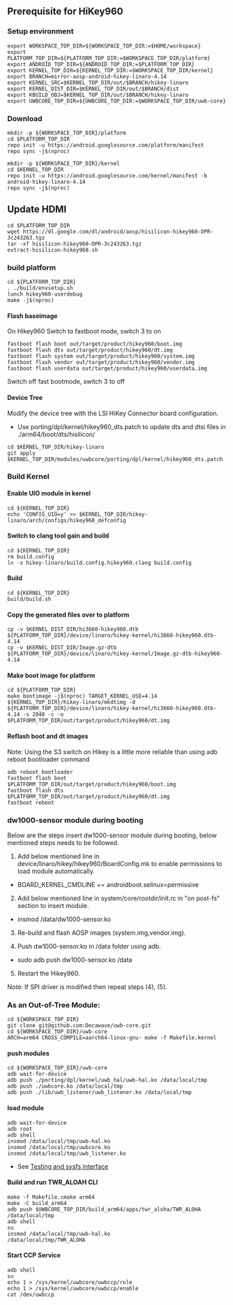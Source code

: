 ## Prerequisite for HiKey960

### Setup environment
```
export WORKSPACE_TOP_DIR=${WORKSPACE_TOP_DIR:=$HOME/workspace}
export PLATFORM_TOP_DIR=${PLATFORM_TOP_DIR:=$WORKSPACE_TOP_DIR/platform}
export ANDROID_TOP_DIR=${ANDROID_TOP_DIR:=$PLATFORM_TOP_DIR}
export KERNEL_TOP_DIR=${KERNEL_TOP_DIR:=$WORKSPACE_TOP_DIR/kernel}
export BRANCH=mirror-aosp-android-hikey-linaro-4.14
export KERNEL_SRC=$KERNEL_TOP_DIR/out/$BRANCH/hikey-linaro
export KERNEL_DIST_DIR=$KERNEL_TOP_DIR/out/$BRANCH/dist
export KBUILD_OBJ=$KERNEL_TOP_DIR/out/$BRANCH/hikey-linaro
export UWBCORE_TOP_DIR=${UWBCORE_TOP_DIR:=$WORKSPACE_TOP_DIR/uwb-core}
```

### Download
```
mkdir -p ${WORKSPACE_TOP_DIR}/platform
cd $PLATFORM_TOP_DIR
repo init -u https://android.googlesource.com/platform/manifest
repo sync -j$(nproc)

mkdir -p ${WORKSPACE_TOP_DIR}/kernel
cd $KERNEL_TOP_DIR
repo init -u https://android.googlesource.com/kernel/manifest -b android-hikey-linaro-4.14
repo sync -j$(nproc)
```

## Update HDMI
```
cd $PLATFORM_TOP_DIR
wget https://dl.google.com/dl/android/aosp/hisilicon-hikey960-OPR-3c243263.tgz
tar -xf hisilicon-hikey960-OPR-3c243263.tgz
extract-hisilicon-hikey960.sh
```

### build platform
```
cd ${PLATFORM_TOP_DIR}
. ./build/envsetup.sh
lunch hikey960-userdebug
make -j$(nproc)
```

#### Flash baseimage
On Hikey960 Switch to fastboot mode, switch 3 to on
```
fastboot flash boot out/target/product/hikey960/boot.img
fastboot flash dts out/target/product/hikey960/dt.img
fastboot flash system out/target/product/hikey960/system.img
fastboot flash vendor out/target/product/hikey960/vendor.img
fastboot flash userdata out/target/product/hikey960/userdata.img
```
Switch off fast bootmode, switch 3 to off

#### Device Tree
Modify the device tree with the LSI HiKey Connector board configuration.

- Use porting/dpl/kernel/hikey960_dts.patch to update dts and dtsi files in ./arm64/boot/dts/hisilicon/

```
cd $KERNEL_TOP_DIR/hikey-linaro
git apply $KERNEL_TOP_DIR/modules/uwbcore/porting/dpl/kernel/hikey960_dts.patch

```

### Build Kernel
#### Enable UIO module in kernel

```
cd ${KERNEL_TOP_DIR}
echo 'CONFIG_UIO=y' >> $KERNEL_TOP_DIR/hikey-linaro/arch/configs/hikey960_defconfig
```
#### Switch to clang tool gain and build

```
cd ${KERNEL_TOP_DIR}
rm build.config
ln -s hikey-linaro/build.config.hikey960.clang build.config
```

#### Build

```
cd ${KERNEL_TOP_DIR}
build/build.sh
```

#### Copy the generated files over to platform

```
cp -v $KERNEL_DIST_DIR/hi3660-hikey960.dtb ${PLATFORM_TOP_DIR}/device/linaro/hikey-kernel/hi3660-hikey960.dtb-4.14
cp -v $KERNEL_DIST_DIR/Image.gz-dtb ${PLATFORM_TOP_DIR}/device/linaro/hikey-kernel/Image.gz-dtb-hikey960-4.14
```
#### Make boot image for platform

```
cd ${PLATFORM_TOP_DIR}
make bootimage -j$(nproc) TARGET_KERNEL_USE=4.14
${KERNEL_TOP_DIR}/hikey-linaro/mkdtimg -d ${PLATFORM_TOP_DIR}/device/linaro/hikey-kernel/hi3660-hikey960.dtb-4.14 -s 2048 -c -o $PLATFORM_TOP_DIR/out/target/product/hikey960/dt.img
```

#### Reflash boot and dt images
Note: Using the S3 switch on Hikey is a little more reliable than using adb reboot bootloader command
```
adb reboot bootloader
fastboot flash boot $PLATFORM_TOP_DIR/out/target/product/hikey960/boot.img
fastboot flash dts $PLATFORM_TOP_DIR/out/target/product/hikey960/dt.img
fastboot reboot
```

### dw1000-sensor module during booting
Below are the steps insert dw1000-sensor module during booting, below mentioned steps needs to be followed.

1) Add below mentioned line in device/linaro/hikey/hikey960/BoardConfig.mk to enable permissions to load module automatically.
- BOARD_KERNEL_CMDLINE += androidboot.selinux=permissive
2) Add below mentioned line in system/core/rootdir/init.rc in "on post-fs" section to insert module.
- insmod /data/dw1000-sensor.ko
3) Re-build and flash AOSP images (system.img,vendor.img).

4) Push dw1000-sensor.ko in /data folder using adb.
- sudo adb push dw1000-sensor.ko /data
5) Restart the Hikey960.

Note:  If SPI driver is modified then repeat steps (4), (5).

### As an Out-of-Tree Module:

```
cd ${WORKSPACE_TOP_DIR}
git clone git@github.com:Decawave/uwb-core.git
cd ${WORKSPACE_TOP_DIR}/uwb-core
ARCH=arm64 CROSS_COMPILE=aarch64-linux-gnu- make -f Makefile.kernel

```

#### push modules
```
cd ${WORKSPACE_TOP_DIR}/uwb-core
adb wait-for-device
adb push ./porting/dpl/kernel/uwb_hal/uwb-hal.ko /data/local/tmp
adb push ./uwbcore.ko /data/local/tmp
adb push ./lib/uwb_listener/uwb_listener.ko /data/local/tmp
```
####  load module
```
adb wait-for-device
adb root
adb shell
insmod /data/local/tmp/uwb-hal.ko
insmod /data/local/tmp/uwbcore.ko
insmod /data/local/tmp/uwb_listener.ko
```

- See [Testing and sysfs interface](./porting/dpl/kernel/README.md)

#### Build and run TWR_ALOAH CLI
```
make -f Makefile.cmake arm64
make -C build_arm64
adb push $UWBCORE_TOP_DIR/build_arm64/apps/twr_aloha/TWR_ALOHA /data/local/tmp
adb shell
su
insmod /data/local/tmp/uwb-hal.ko
/data/local/tmp/TWR_ALOHA
```


#### Start CCP Service
```
adb shell
su
echo 1 > /sys/kernel/uwbcore/uwbccp/role
echo 1 > /sys/kernel/uwbcore/uwbccp/enable
cat /dev/uwbccp
```
